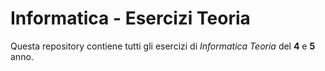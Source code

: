 # Informatica - Esercizi Teoria
Questa repository contiene tutti gli esercizi di _Informatica Teoria_ del **4** e **5** anno.
